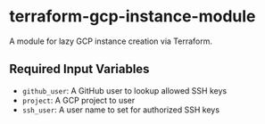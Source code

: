 # terraform-gcp-instance-module

A module for lazy GCP instance creation via Terraform.

## Required Input Variables

* `github_user`: A GitHub user to lookup allowed SSH keys
* `project`: A GCP project to user
* `ssh_user`: A user name to set for authorized SSH keys
